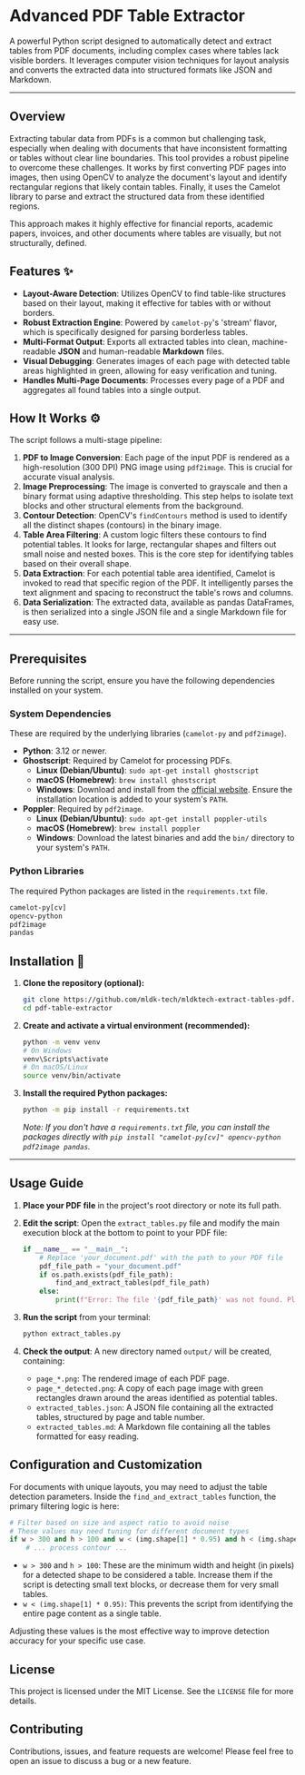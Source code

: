 # Advanced PDF Table Extractor

A powerful Python script designed to automatically detect and extract tables from PDF documents, including complex cases where tables lack visible borders. It leverages computer vision techniques for layout analysis and converts the extracted data into structured formats like JSON and Markdown.

-----

## Overview

Extracting tabular data from PDFs is a common but challenging task, especially when dealing with documents that have inconsistent formatting or tables without clear line boundaries. This tool provides a robust pipeline to overcome these challenges. It works by first converting PDF pages into images, then using OpenCV to analyze the document's layout and identify rectangular regions that likely contain tables. Finally, it uses the Camelot library to parse and extract the structured data from these identified regions.

This approach makes it highly effective for financial reports, academic papers, invoices, and other documents where tables are visually, but not structurally, defined.

## Features ✨

  * **Layout-Aware Detection**: Utilizes OpenCV to find table-like structures based on their layout, making it effective for tables with or without borders.
  * **Robust Extraction Engine**: Powered by `camelot-py`'s 'stream' flavor, which is specifically designed for parsing borderless tables.
  * **Multi-Format Output**: Exports all extracted tables into clean, machine-readable **JSON** and human-readable **Markdown** files.
  * **Visual Debugging**: Generates images of each page with detected table areas highlighted in green, allowing for easy verification and tuning.
  * **Handles Multi-Page Documents**: Processes every page of a PDF and aggregates all found tables into a single output.

## How It Works ⚙️

The script follows a multi-stage pipeline:

1.  **PDF to Image Conversion**: Each page of the input PDF is rendered as a high-resolution (300 DPI) PNG image using `pdf2image`. This is crucial for accurate visual analysis.
2.  **Image Preprocessing**: The image is converted to grayscale and then a binary format using adaptive thresholding. This step helps to isolate text blocks and other structural elements from the background.
3.  **Contour Detection**: OpenCV's `findContours` method is used to identify all the distinct shapes (contours) in the binary image.
4.  **Table Area Filtering**: A custom logic filters these contours to find potential tables. It looks for large, rectangular shapes and filters out small noise and nested boxes. This is the core step for identifying tables based on their overall shape.
5.  **Data Extraction**: For each potential table area identified, Camelot is invoked to read that specific region of the PDF. It intelligently parses the text alignment and spacing to reconstruct the table's rows and columns.
6.  **Data Serialization**: The extracted data, available as pandas DataFrames, is then serialized into a single JSON file and a single Markdown file for easy use.

-----

## Prerequisites

Before running the script, ensure you have the following dependencies installed on your system.

### System Dependencies

These are required by the underlying libraries (`camelot-py` and `pdf2image`).

  * **Python**: 3.12 or newer.
  * **Ghostscript**: Required by Camelot for processing PDFs.
      * **Linux (Debian/Ubuntu)**: `sudo apt-get install ghostscript`
      * **macOS (Homebrew)**: `brew install ghostscript`
      * **Windows**: Download and install from the [official website](https://www.ghostscript.com/download.html). Ensure the installation location is added to your system's `PATH`.
  * **Poppler**: Required by `pdf2image`.
      * **Linux (Debian/Ubuntu)**: `sudo apt-get install poppler-utils`
      * **macOS (Homebrew)**: `brew install poppler`
      * **Windows**: Download the latest binaries and add the `bin/` directory to your system's `PATH`.

### Python Libraries

The required Python packages are listed in the `requirements.txt` file.

```bash
camelot-py[cv]
opencv-python
pdf2image
pandas
```

## Installation 🚀

1.  **Clone the repository (optional):**

    ```bash
    git clone https://github.com/mldk-tech/mldktech-extract-tables-pdf.git
    cd pdf-table-extractor
    ```

2.  **Create and activate a virtual environment (recommended):**

    ```bash
    python -m venv venv
    # On Windows
    venv\Scripts\activate
    # On macOS/Linux
    source venv/bin/activate
    ```

3.  **Install the required Python packages:**

    ```bash
    python -m pip install -r requirements.txt
    ```

    *Note: If you don't have a `requirements.txt` file, you can install the packages directly with `pip install "camelot-py[cv]" opencv-python pdf2image pandas`.*

-----

## Usage Guide

1.  **Place your PDF file** in the project's root directory or note its full path.

2.  **Edit the script**: Open the `extract_tables.py` file and modify the main execution block at the bottom to point to your PDF file:

    ```python
    if __name__ == "__main__":
        # Replace 'your_document.pdf' with the path to your PDF file
        pdf_file_path = "your_document.pdf" 
        if os.path.exists(pdf_file_path):
            find_and_extract_tables(pdf_file_path)
        else:
            print(f"Error: The file '{pdf_file_path}' was not found. Please update the path.")
    ```

3.  **Run the script** from your terminal:

    ```bash
    python extract_tables.py
    ```

4.  **Check the output**: A new directory named `output/` will be created, containing:

      * `page_*.png`: The rendered image of each PDF page.
      * `page_*_detected.png`: A copy of each page image with green rectangles drawn around the areas identified as potential tables.
      * `extracted_tables.json`: A JSON file containing all the extracted tables, structured by page and table number.
      * `extracted_tables.md`: A Markdown file containing all the tables formatted for easy reading.

## Configuration and Customization

For documents with unique layouts, you may need to adjust the table detection parameters. Inside the `find_and_extract_tables` function, the primary filtering logic is here:

```python
# Filter based on size and aspect ratio to avoid noise
# These values may need tuning for different document types
if w > 300 and h > 100 and w < (img.shape[1] * 0.95) and h < (img.shape[0] * 0.9):
    # ... process contour ...
```

  * `w > 300` and `h > 100`: These are the minimum width and height (in pixels) for a detected shape to be considered a table. Increase them if the script is detecting small text blocks, or decrease them for very small tables.
  * `w < (img.shape[1] * 0.95)`: This prevents the script from identifying the entire page content as a single table.

Adjusting these values is the most effective way to improve detection accuracy for your specific use case.

## License

This project is licensed under the MIT License. See the `LICENSE` file for more details.

## Contributing

Contributions, issues, and feature requests are welcome\! Please feel free to open an issue to discuss a bug or a new feature.